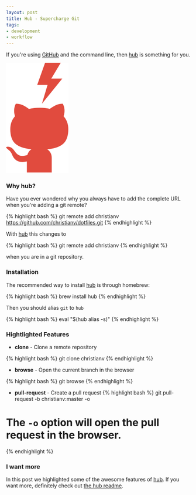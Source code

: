 ```yaml
---
layout: post
title: Hub - Supercharge Git
tags:
- development
- workflow
---
```


If you're using [GitHub](https://github.com/) and the command line, then [hub][hub] is something for you.

![Supercharge Git](/img/2014-06-15-supercharge-git.svg)

### Why hub?

Have you ever wondered why you always have to add the complete URL when you're adding a git remote?

{% highlight bash %}
git remote add christianv https://github.com/christianv/dotfiles.git
{% endhighlight %}

With [hub][hub] this changes to

{% highlight bash %}
git remote add christianv
{% endhighlight %}

when you are in a git repository.

### Installation

The recommended way to install [hub][hub] is through homebrew:

{% highlight bash %}
brew install hub
{% endhighlight %}

Then you should alias `git` to `hub`

{% highlight bash %}
eval "$(hub alias -s)"
{% endhighlight %}

### Hightlighted Features

* **clone** - Clone a remote repository

{% highlight bash %}
git clone christianv
{% endhighlight %}

* **browse** - Open the current branch in the browser

{% highlight bash %}
git browse
{% endhighlight %}

* **pull-request**  - Create a pull request
{% highlight bash %}
git pull-request -b christianv:master -o
# The `-o` option will open the pull request in the browser.
{% endhighlight %}

### I want more

In this post we highlighted some of the awesome features of [hub][hub]. If you want more, definitely check out [the hub readme][hubreadme].

[hub]: http://github.com/github/hub
[hubreadme]: https://github.com/github/hub#readme
